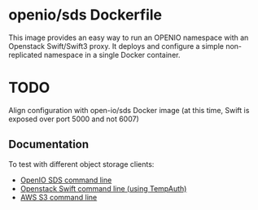 # openio/sds Dockerfile

This image provides an easy way to run an OPENIO namespace with an Openstack Swift/Swift3 proxy.
It deploys and configure a simple non-replicated namespace in a single Docker container.

# TODO

Align configuration with open-io/sds Docker image (at this time, Swift is exposed over port 5000 and not 6007)

## Documentation

To test with different object storage clients:
- [OpenIO SDS command line](http://docs.openio.io/user-guide/openiocli.html)
- [Openstack Swift command line (using TempAuth)](http://docs.openio.io/user-guide/swiftcli.html#tempauth)
- [AWS S3 command line](http://docs.openio.io/user-guide/awscli.html)
